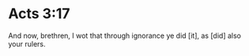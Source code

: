 # Acts 3:17

And now, brethren, I wot that through ignorance ye did [it], as [did] also your rulers.